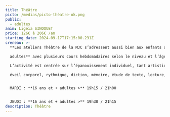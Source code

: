```yaml
---
title: Théâtre
picto: /medias/picto-théatre-ok.png
public:
  - adultes
anim: Ligéia SINOQUET
price: 126€ à 206€ /an
starting_date: 2024-09-17T17:15:00.231Z
creneau: >-
  **Les ateliers Théâtre de la MJC s’adressent aussi bien aux enfants qu’aux 

  adultes** avec plusieurs cours hebdomadaires selon le niveau et l’âge des participants.\

  L’activité est centrée sur l’épanouissement individuel, tant artistique qu’intellectuel : 

  éveil corporel, rythmique, diction, mémoire, étude de texte, lecture, déplacements...


  MARDI : **16 ans et + adultes >** 19h15 / 21h00


  JEUDI : **16 ans et + adultes >** 19h30 / 21h15
description: Théâtre
---
```

